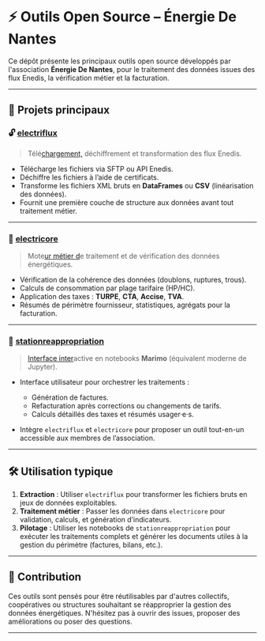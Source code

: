# ⚡️ Outils Open Source – Énergie De Nantes

Ce dépôt présente les principaux outils open source développés par l'association **Énergie De Nantes**, pour le traitement des données issues des flux Enedis, la vérification métier et la facturation.

---

## 🧩 Projets principaux

### 🔓 [electriflux](https://github.com/Energie-De-Nantes/electriflux)

> Télé[chargement,](https://github.com/Energie-De-Nantes/electriflux) déchiffrement et transformation des flux Enedis.

* Télécharge les fichiers via SFTP ou API Enedis.
* Déchiffre les fichiers à l’aide de certificats.
* Transforme les fichiers XML bruts en **DataFrames** ou **CSV** (linéarisation des données).
* Fournit une première couche de structure aux données avant tout traitement métier.

---

### 🧠 [electricore](https://github.com/Energie-De-Nantes/electricore)

> Mote[ur métier d](https://github.com/Energie-De-Nantes/electricore)e traitement et de vérification des données énergétiques.

* Vérification de la cohérence des données (doublons, ruptures, trous).
* Calculs de consommation par plage tarifaire (HP/HC).
* Application des taxes : **TURPE**, **CTA**, **Accise**, **TVA**.
* Résumés de périmètre fournisseur, statistiques, agrégats pour la facturation.

---

### 🧾 [stationreappropriation](https://github.com/Energie-De-Nantes/stationreappropriation)

> [Interface inter](https://github.com/Energie-De-Nantes/stationreappropriation)active en notebooks **Marimo** (équivalent moderne de Jupyter).

* Interface utilisateur pour orchestrer les traitements :

  * Génération de factures.
  * Refacturation après corrections ou changements de tarifs.
  * Calculs détaillés des taxes et résumés usager·e·s.
* Intègre `electriflux` et `electricore` pour proposer un outil tout-en-un accessible aux membres de l’association.

---

## 🛠 Utilisation typique

1. **Extraction** : Utiliser `electriflux` pour transformer les fichiers bruts en jeux de données exploitables.
2. **Traitement métier** : Passer les données dans `electricore` pour validation, calculs, et génération d’indicateurs.
3. **Pilotage** : Utiliser les notebooks de `stationreappropriation` pour exécuter les traitements complets et générer les documents utiles à la gestion du périmètre (factures, bilans, etc.).

---

## 🤝 Contribution

Ces outils sont pensés pour être réutilisables par d'autres collectifs, coopératives ou structures souhaitant se réapproprier la gestion des données énergétiques.
N'hésitez pas à ouvrir des issues, proposer des améliorations ou poser des questions.

---
